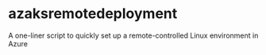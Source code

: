 # azaksremotedeployment
A one-liner script to quickly set up a remote-controlled Linux environment in Azure
